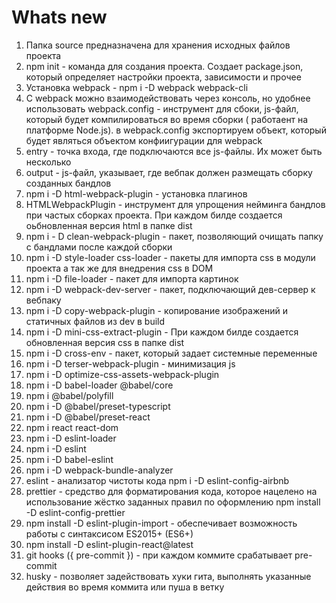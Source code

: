 # Whats new

1. Папка source предназначена для хранения исходных файлов проекта
2. npm init - команда для создания проекта. Создает package.json, который определяет настройки проекта, зависимости и прочее 
3. Установка webpack - npm i -D webpack webpack-cli
4. C webpack можно взаимодействовать через консоль, но удобнее использовать webpack.config - инструмент для сбоки, js-файл, который будет компилироваться во время сборки ( работаент на платформе Node.js). в webpack.config экспортируем объект, который будет являться объектом конфиигурации для webpack
5. entry - точка входа, где подключаются все js-файлы. Их может быть несколько
6. output - js-файл, указывает, где вебпак должен размещать сборку созданных бандлов
7. npm i -D html-webpack-plugin - установка плагинов 
8. HTMLWebpackPlugin - инструмент для упрощения нейминга бандлов при частых сборках проекта. При каждом билде создается оьбновленная версия html в папке dist
9. npm i - D clean-webpack-plugin - пакет, позволяющий очищать папку с бандлами после каждой сборки
10. npm i -D style-loader css-loader - пакеты для импорта css в модули проекта а так же для внедрения css в DOM
11. npm i -D file-loader - пакет для импорта картинок
12. npm i -D webpack-dev-server - пакет, подключающий дев-сервер к вебпаку 
13. npm i -D copy-webpack-plugin - копирование изображений и статичных файлов из dev в build
14. npm i -D mini-css-extract-plugin - При каждом билде создается обновленная версия css в папке dist
15. npm i -D cross-env - пакет, который задает системные переменные
16. npm i -D terser-webpack-plugin - минимизация js
17. npm i -D optimize-css-assets-webpack-plugin
18. npm i -D babel-loader @babel/core
19. npm i @babel/polyfill
20. npm i -D @babel/preset-typescript
21. npm i -D @babel/preset-react
22. npm i react react-dom
23. npm i -D eslint-loader
24. npm i -D eslint
25. npm i -D babel-eslint
26. npm i -D webpack-bundle-analyzer
27. eslint - анализатор чистоты кода npm i -D eslint-config-airbnb
28. prettier -  средство для форматирования кода, которое нацелено на использование жёстко заданных правил по оформлению npm install -D eslint-config-prettier
29. npm install -D eslint-plugin-import - обеспечивает возможность работы с синтаксисом ES2015+ (ES6+)
30. npm install -D eslint-plugin-react@latest
31. git hooks ({ pre-commit }) - при каждом коммите срабатывает pre-commit
32. husky - позволяет задействовать хуки гита, выполнять указанные действия во время коммита или пуша в ветку